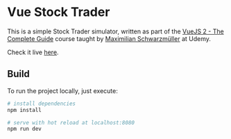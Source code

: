 # Vue Stock Trader

This is a simple Stock Trader simulator, written as part of the [VueJS 2 - The Complete Guide](https://www.udemy.com/vuejs-2-the-complete-guide)
course taught by [Maximilian Schwarzmüller](https://www.udemy.com/user/maximilian-schwarzmuller/) at Udemy. 

Check it live [here](https://felipevfa.github.io/vue-stock-trader).

## Build

To run the project locally, just execute:

``` bash
# install dependencies
npm install

# serve with hot reload at localhost:8080
npm run dev
```


